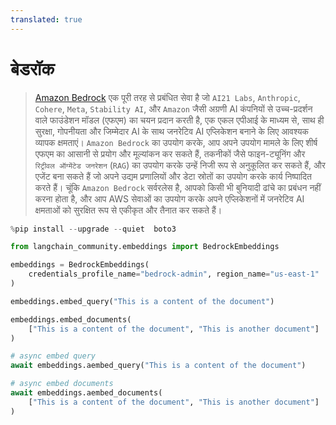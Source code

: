 ```yaml
---
translated: true
---
```


# बेडरॉक

>[Amazon Bedrock](https://aws.amazon.com/bedrock/) एक पूरी तरह से प्रबंधित सेवा है जो `AI21 Labs`, `Anthropic`, `Cohere`, `Meta`, `Stability AI`, और `Amazon` जैसी अग्रणी AI कंपनियों से उच्च-प्रदर्शन वाले फाउंडेशन मॉडल (एफएम) का चयन प्रदान करती है, एक एकल एपीआई के माध्यम से, साथ ही सुरक्षा, गोपनीयता और जिम्मेदार AI के साथ जनरेटिव AI एप्लिकेशन बनाने के लिए आवश्यक व्यापक क्षमताएं। `Amazon Bedrock` का उपयोग करके, आप अपने उपयोग मामले के लिए शीर्ष एफएम का आसानी से प्रयोग और मूल्यांकन कर सकते हैं, तकनीकों जैसे फाइन-ट्यूनिंग और `रिट्रीवल ऑग्मेंटेड जनरेशन` (`RAG`) का उपयोग करके उन्हें निजी रूप से अनुकूलित कर सकते हैं, और एजेंट बना सकते हैं जो अपने उद्यम प्रणालियों और डेटा स्रोतों का उपयोग करके कार्य निष्पादित करते हैं। चूंकि `Amazon Bedrock` सर्वरलेस है, आपको किसी भी बुनियादी ढांचे का प्रबंधन नहीं करना होता है, और आप AWS सेवाओं का उपयोग करके अपने एप्लिकेशनों में जनरेटिव AI क्षमताओं को सुरक्षित रूप से एकीकृत और तैनात कर सकते हैं।

```python
%pip install --upgrade --quiet  boto3
```

```python
from langchain_community.embeddings import BedrockEmbeddings

embeddings = BedrockEmbeddings(
    credentials_profile_name="bedrock-admin", region_name="us-east-1"
)
```

```python
embeddings.embed_query("This is a content of the document")
```

```python
embeddings.embed_documents(
    ["This is a content of the document", "This is another document"]
)
```

```python
# async embed query
await embeddings.aembed_query("This is a content of the document")
```

```python
# async embed documents
await embeddings.aembed_documents(
    ["This is a content of the document", "This is another document"]
)
```

